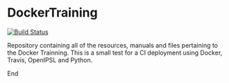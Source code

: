 # DockerTraining

[![Build Status](https://travis-ci.com/ManuelNvro/DockerTraining.svg?branch=master)](https://travis-ci.com/ManuelNvro/DockerTraining)

Repository containing all of the resources, manuals and files pertaining to the Docker Trainning. This is a small test for a CI deployment using Docker, Travis, OpenIPSL and Python.

End
